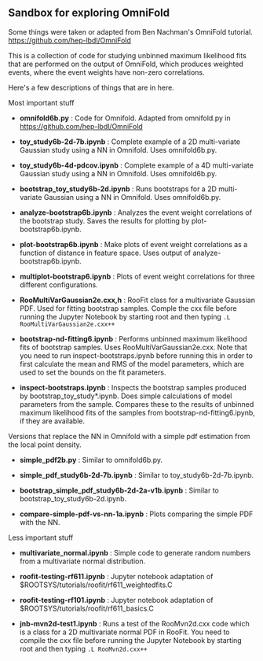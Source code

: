 ## Sandbox for exploring OmniFold



Some things were taken or adapted from Ben Nachman's OmniFold tutorial.  https://github.com/hep-lbdl/OmniFold

This is a collection of code for studying unbinned maximum likelihood fits that are performed on the output of OmniFold, which produces weighted events, where the event weights have non-zero correlations.


Here's a few descriptions of things that are in here.



Most important stuff

- **omnifold6b.py** : Code for Omnifold.  Adapted from omnifold.py in https://github.com/hep-lbdl/OmniFold
  
- **toy_study6b-2d-7b.ipynb** : Complete example of a 2D multi-variate Gaussian study using a NN in Omnifold.  Uses omnifold6b.py.

- **toy_study6b-4d-pdcov.ipynb** : Complete example of a 4D multi-variate Gaussian study using a NN in Omnifold.  Uses omnifold6b.py.

- **bootstrap_toy_study6b-2d.ipynb** : Runs bootstraps for a 2D multi-variate Gaussian using a NN in Omnifold.  Uses omnifold6b.py.

- **analyze-bootstrap6b.ipynb** :  Analyzes the event weight correlations of the bootstrap study.  Saves the results for plotting by plot-bootstrap6b.ipynb.

- **plot-bootstrap6b.ipynb** :  Make plots of event weight correlations as a function of distance in feature space.  Uses output of analyze-bootstrap6b.ipynb.

- **multiplot-bootstrap6.ipynb** :  Plots of event weight correlations for three different configurations.

- **RooMultiVarGaussian2e.cxx,h** :  RooFit class for a multivariate Gaussian PDF.  Used for fitting bootstrap samples.  Comple the cxx file before running the Jupyter Notebook by starting root and then typing `.L RooMultiVarGaussian2e.cxx++`

- **bootstrap-nd-fitting6.ipynb** :  Performs unbinned maximum likelihood fits of bootstrap samples.  Uses RooMultiVarGaussian2e.cxx.  Note that you need to run inspect-bootstraps.ipynb before running this in order to first calculate the mean and RMS of the model parameters, which are used to set the bounds on the fit parameters.

- **inspect-bootstraps.ipynb** :  Inspects the bootstrap samples produced by bootstrap_toy_study*.ipynb.  Does simple calculations of model parameters from the sample.  Compares these to the results of unbinned maximum likelihood fits of the samples from bootstrap-nd-fitting6.ipynb, if they are available.


Versions that replace the NN in Omnifold with a simple pdf estimation from the local point density.

- **simple_pdf2b.py** :  Similar to omnifold6b.py.

- **simple_pdf_study6b-2d-7b.ipynb** :  Similar to toy_study6b-2d-7b.ipynb.

- **bootstrap_simple_pdf_study6b-2d-2a-v1b.ipynb** :  Similar to bootstrap_toy_study6b-2d.ipynb.

- **compare-simple-pdf-vs-nn-1a.ipynb** :  Plots comparing the simple PDF with the NN.

  



Less important stuff

- **multivariate_normal.ipynb** :  Simple code to generate random numbers from a multivariate normal distribution.

- **roofit-testing-rf611.ipynb** :  Jupyter notebook adaptation of $ROOTSYS/tutorials/roofit/rf611_weightedfits.C

- **roofit-testing-rf101.ipynb** :  Jupyter notebook adaptation of $ROOTSYS/tutorials/roofit/rf611_basics.C

- **jnb-mvn2d-test1.ipynb** : Runs a test of the RooMvn2d.cxx code which is a class for a 2D multivariate normal PDF in RooFit.  You need to compile the cxx file before running the Jupyter Notebook by starting root and then typing `.L RooMvn2d.cxx++`




